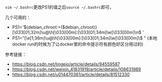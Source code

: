 `vim ~/.bashrc`更改PS1的值之后`source ~/.bashrc`即可，

几个可用的：

* PS1='${debian_chroot:+($debian_chroot)}\[\033[01;32m\]\u@\h\[\033[00m\]:\[\033[01;34m\]\w\[\033[00m\]\n\$ '
* PS1="\[\e[1;36m\]\u@\h\[\033[00m\]:\[\033[01;34m\]\w\[\033[00m\]\\$ " (本地docker run的时候为了让docker里的命令提示符有颜色好区分用过的)

参考链接：

* https://blog.csdn.net/lingeio/article/details/94559587
* https://blog.csdn.net/weixin_41831919/article/details/108631989
* https://blog.csdn.net/u014470361/article/details/81512330